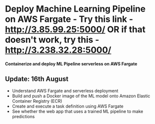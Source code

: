 # Deploy Machine Learning Pipeline on AWS Fargate - Try this link - http://3.85.99.25:5000/ OR if that doesn't work, try this - http://3.238.32.28:5000/

#### Containerize and deploy ML Pipeline serverless on AWS Fargate

## Update: 16th August 
- Understand AWS Fargate and serverless deployment
- Build and push a Docker image of the ML model onto Amazon Elastic Container Registry (ECR)
- Create and execute a task definition using AWS Fargate
- See whether the web app that uses a trained ML pipeline to make predictions
